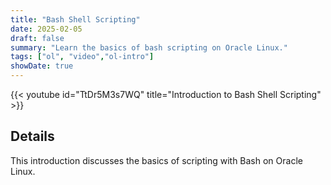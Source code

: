 ```yaml
---
title: "Bash Shell Scripting"
date: 2025-02-05
draft: false
summary: "Learn the basics of bash scripting on Oracle Linux."
tags: ["ol", "video","ol-intro"]
showDate: true
---
```


{{< youtube id="TtDr5M3s7WQ" title="Introduction to Bash Shell Scripting" >}}

## Details

This introduction discusses the basics of scripting with Bash on Oracle Linux.
